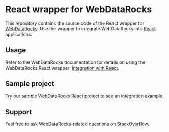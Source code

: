 # React wrapper for WebDataRocks

This repository contains the source code of the React wrapper for [WebDataRocks](https://www.webdatarocks.com/). Use the wrapper to integrate WebDataRocks into [React](https://react.dev/) applications.

## Usage

Refer to the WebDataRocks documentation for details on using the WebDataRocks React wrapper: [Integration with React](https://www.webdatarocks.com/doc/react/how-to-start-online-reporting/).

## Sample project

Try our [sample WebDataRocks React project](https://github.com/WebDataRocks/pivot-react) to see an integration example.

## Support

Feel free to ask WebDataRocks-related questions on [StackOverflow](https://stackoverflow.com/questions/tagged/webdatarocks).

